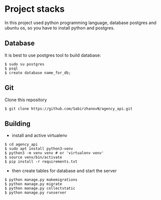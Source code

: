 # Project stacks
In this project used python programming language, database postgres and ubuntu os, so you have to install python and postgres.

## Database
It is best to use postgres tool to build database:

```
$ sudo su postgres
$ psql
$ create database name_for_db;
```
## Git 
Clone this repository

```
$ git clone https://github.com/SabirzhanovN/agency_api.git
```

## Building
* install and active virtualenv

```
$ cd agency_api
$ sudo apt install python3-venv
$ python3 -m venv venv # or 'virtualenv venv'
$ source venv/bin/activate
$ pip install -r requirements.txt
```

* then create tables for database and start the server

```
$ python manage.py makemigrations
$ python manage.py migrate
$ python manage.py collectstatic
$ python manage.py runserver
```

